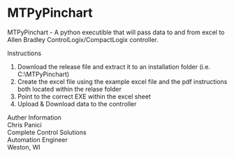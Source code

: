 # MTPyPinchart
MTPyPinchart - A python executible that will pass data to and from excel to Allen Bradley ControlLogix/CompactLogix controller.

Instructions
1. Download the release file and extract it to an installation folder (i.e. C:\MTPyPinchart)
2. Create the excel file using the example excel file and the pdf instructions both located within the relase folder
3. Point to the correct EXE within the excel sheet
4. Upload & Download data to the controller

Auther Information<br/>
Chris Panici<br/>
Complete Control Solutions<br/>
Automation Engineer<br/>
Weston, WI<br/>
